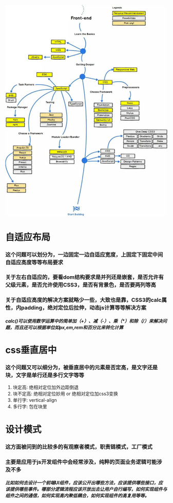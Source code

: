 ![前端知识树](0411.jpg)
# 自适应布局
### 这个问题可以划分为，一边固定一边自适应宽度，上固定下固定中间自适应高度等等布局要求

### 关于左右自适应的，要看dom结构要求是并列还是嵌套，是否允许有父级元素，是否允许使用CSS3，是否有背景色，是否要两列等高

### 关于自适应高度的解决方案就略少一些，大致也是靠，CSS3的calc属性，内padding，绝对定位后拉伸，动态js计算等等解决方案

##### calc()可以使用数学运算中的简单加（+）、减（-）、乘（*）和除（/）来解决问题，而且还可以根据单位如px,em,rem和百分比来转化计算


# css垂直居中

### 这个问题又可以细分为，被垂直居中的元素是否定高，是文字还是块，文字是单行还是多行文字等等

1. 块定高: 绝相对定位加外边距倒退
2. 块不定高: 绝相对定位妙用 or 绝相对定位加css3变换
3. 单行字: vertical-align
4. 多行字: 包在块里

# 设计模式
### 这方面被问到的比较多的有观察者模式，职责链模式，工厂模式
### 主要是应用于js开发组件中会经常涉及，纯粹的页面业务逻辑可能涉及不多
##### 比如如何去设计一个前端UI组件，应该公开出哪些方法，应该提供哪些接口，应该提供哪些事件。哪部分逻辑流程应该开放出去让用户自行编写，如何实现组件与组件之间的通信，如何实现高内聚低耦合，如何实现组件的高复用等等。

